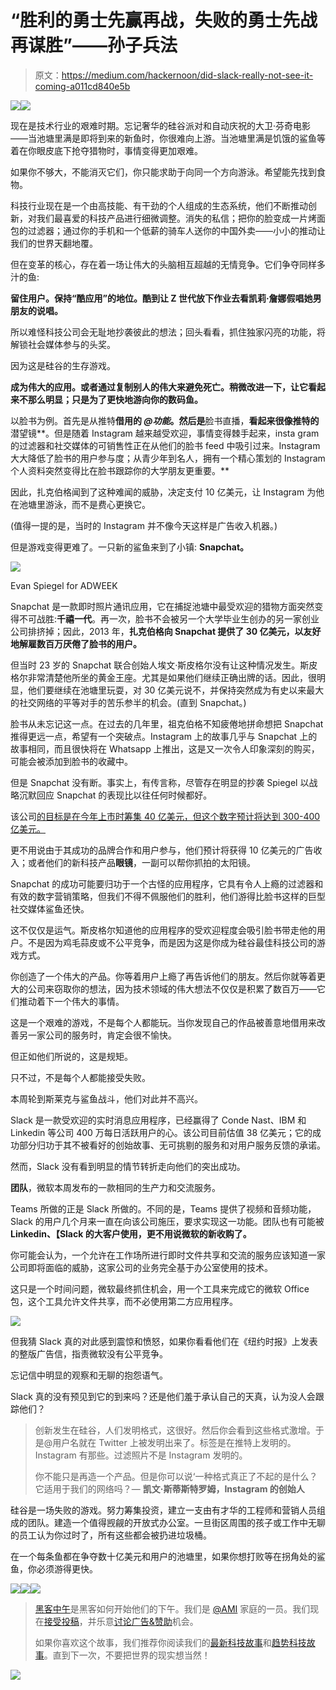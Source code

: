 # “胜利的勇士先赢再战，失败的勇士先战再谋胜”——孙子兵法

> 原文：<https://medium.com/hackernoon/did-slack-really-not-see-it-coming-a011cd840e5b>

![](img/fead76d97c9390c4dafb93c44a262c44.png)![](img/1ee9cac6191c61a5e321783e5a1e2879.png)

现在是技术行业的艰难时期。忘记奢华的硅谷派对和自动庆祝的大卫·芬奇电影——当池塘里满是即将到来的新鱼时，你很难向上游。当池塘里满是饥饿的鲨鱼等着在你眼皮底下抢夺猎物时，事情变得更加艰难。

如果你不够大，不能消灭它们，你只能求助于向同一个方向游泳。希望能先找到食物。

科技行业现在是一个由高技能、有干劲的个人组成的生态系统，他们不断推动创新，对我们最喜爱的科技产品进行细微调整。消失的私信；把你的脸变成一片烤面包的过滤器；通过你的手机和一个低薪的骑车人送你的中国外卖——小小的推动让我们的世界天翻地覆。

但在变革的核心，存在着一场让伟大的头脑相互超越的无情竞争。它们争夺同样多汁的鱼:

**留住用户。保持“酷应用”的地位。酷到让 Z 世代放下作业去看凯莉·詹娜假唱她男朋友的说唱。**

所以难怪科技公司会无耻地抄袭彼此的想法；回头看看，抓住独家闪亮的功能，将解锁社会媒体参与的头奖。

因为这是硅谷的生存游戏。

**成为伟大的应用。或者通过复制别人的伟大来避免死亡。稍微改进一下，让它看起来不那么明显；只是为了更快地游向你的数码鱼。**

以脸书为例。首先是从推特**借用的 *@功能*。然后是**脸书直播，**看起来很像推特的**潜望镜**。但是随着 Instagram 越来越受欢迎，事情变得棘手起来，insta gram 的过滤器和社交媒体的可销售性正在从他们的脸书 feed 中吸引过来。Instagram 大大降低了脸书的用户参与度；从青少年到名人，拥有一个精心策划的 Instagram 个人资料突然变得比在脸书跟踪你的大学朋友更重要。**

因此，扎克伯格闻到了这种难闻的威胁，决定支付 10 亿美元，让 Instagram 为他在池塘里游泳，而不是费心更换它。

(值得一提的是，当时的 Instagram 并不像今天这样是广告收入机器。)

但是游戏变得更难了。一只新的鲨鱼来到了小镇: **Snapchat。**

![](img/aaeb5b56b7795ddb7d7e604b4621f4b1.png)

Evan Spiegel for ADWEEK

Snapchat 是一款即时照片通讯应用，它在捕捉池塘中最受欢迎的猎物方面突然变得不可战胜:**千禧一代**。再一次，脸书不会被另一个大学毕业生创办的另一家创业公司排挤掉；因此，2013 年，**扎克伯格向 Snapchat 提供了 30 亿美元，以友好地解雇数百万厌倦了脸书的用户。**

但当时 23 岁的 Snapchat 联合创始人埃文·斯皮格尔没有让这种情况发生。斯皮格尔非常清楚他所坐的黄金王座。尤其是如果他们继续正确出牌的话。因此，很明显，他们要继续在池塘里玩耍，对 30 亿美元说不，并保持突然成为有史以来最大的社交网络的平等对手的苦乐参半的机会。(直到 Snapchat。)

脸书从未忘记这一点。在过去的几年里，祖克伯格不知疲倦地拼命想把 Snapchat 推得更远一点，希望有一个突破点。Instagram 上的故事几乎与 Snapchat 上的故事相同，而且很快将在 Whatsapp 上推出，这是又一次令人印象深刻的购买，可能会被添加到脸书的收藏中。

但是 Snapchat 没有断。事实上，有传言称，尽管存在明显的抄袭 Spiegel 以战略沉默回应 Snapchat 的表现比以往任何时候都好。

该公司[的目标是在今年上市时筹集 40 亿美元，但这个数字预计将达到 300-400 亿美元。](http://www.businessinsider.com.au/snapchat-to-raise-4-billion-in-ipo-2016-10)

更不用说由于其成功的品牌合作和用户参与，他们预计将获得 10 亿美元的广告收入；或者他们的新科技产品**眼镜**，一副可以帮你抓拍的太阳镜。

Snapchat 的成功可能要归功于一个古怪的应用程序，它具有令人上瘾的过滤器和有效的数字营销策略，但我们不得不佩服他们的胜利，他们游得比脸书这样的巨型社交媒体鲨鱼还快。

这不仅仅是运气。斯皮格尔知道他的应用程序的受欢迎程度会吸引脸书带走他的用户。不是因为鸡毛蒜皮或不公平竞争，而是因为这是你成为硅谷最佳科技公司的游戏方式。

你创造了一个伟大的产品。你等着用户上瘾了再告诉他们的朋友。然后你就等着更大的公司来窃取你的想法，因为技术领域的伟大想法不仅仅是积累了数百万——它们推动着下一个伟大的事情。

这是一个艰难的游戏，不是每个人都能玩。当你发现自己的作品被善意地借用来改善另一家公司的服务时，肯定会很不愉快。

但正如他们所说的，这是规矩。

只不过，不是每个人都能接受失败。

本周轮到斯莱克与鲨鱼战斗，他们对此并不高兴。

Slack 是一款受欢迎的实时消息应用程序，已经赢得了 Conde Nast、IBM 和 Linkedin 等公司 400 万每日活跃用户的心。该公司目前估值 38 亿美元；它的成功部分归功于其不被看好的创始故事、无可挑剔的服务和对用户服务反馈的承诺。

然而，Slack 没有看到明显的情节转折走向他们的突出成功。

**团队**，微软本周发布的一款相同的生产力和交流服务。

Teams 所做的正是 Slack 所做的。不同的是，Teams 提供了视频和音频功能，Slack 的用户几个月来一直在向该公司施压，要求实现这一功能。团队也有可能被 **Linkedin、【Slack 的大客户使用，更不用说微软的新收购了。**

你可能会认为，一个允许在工作场所进行即时文件共享和交流的服务应该知道一家公司即将面临的威胁，这家公司的业务完全基于办公室使用的技术。

这只是一个时间问题，微软最终抓住机会，用一个工具来完成它的微软 Office 包，这个工具允许文件共享，而不必使用第二方应用程序。

![](img/c114d10e311f98cfc56dbb182d373b2b.png)

但我猜 Slack 真的对此感到震惊和愤怒，如果你看看他们在《纽约时报》上发表的整版广告信，指责微软没有公平竞争。

忘记信中明显的观察和无聊的抱怨语气。

Slack 真的没有预见到它的到来吗？还是他们羞于承认自己的天真，认为没人会跟踪他们？

> 创新发生在硅谷，人们发明格式，这很好。然后你会看到这些格式激增。于是@用户名就在 Twitter 上被发明出来了。标签是在推特上发明的。Instagram 有那些。过滤照片不是 Instagram 发明的。
> 
> 你不能只是再造一个产品。但是你可以说‘一种格式真正了不起的是什么？它适用于我们的网络吗？— **凯文·斯蒂斯特罗姆，Instagram 的创始人**

硅谷是一场失败的游戏。努力筹集投资，建立一支由有才华的工程师和营销人员组成的团队。建造一个值得觊觎的开放式办公室。一旦街区周围的孩子或工作中无聊的员工认为你过时了，所有这些都会被扔进垃圾桶。

在一个每条鱼都在争夺数十亿美元和用户的池塘里，如果你想打败等在拐角处的鲨鱼，你必须游得更快。

[![](img/50ef4044ecd4e250b5d50f368b775d38.png)](http://bit.ly/HackernoonFB)[![](img/979d9a46439d5aebbdcdca574e21dc81.png)](https://goo.gl/k7XYbx)[![](img/2930ba6bd2c12218fdbbf7e02c8746ff.png)](https://goo.gl/4ofytp)

> [黑客中午](http://bit.ly/Hackernoon)是黑客如何开始他们的下午。我们是 [@AMI](http://bit.ly/atAMIatAMI) 家庭的一员。我们现在[接受投稿](http://bit.ly/hackernoonsubmission)，并乐意[讨论广告&赞助](mailto:partners@amipublications.com)机会。
> 
> 如果你喜欢这个故事，我们推荐你阅读我们的[最新科技故事](http://bit.ly/hackernoonlatestt)和[趋势科技故事](https://hackernoon.com/trending)。直到下一次，不要把世界的现实想当然！

[![](img/be0ca55ba73a573dce11effb2ee80d56.png)](https://goo.gl/Ahtev1)